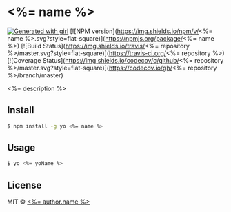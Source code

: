 # <%= name %>

[![Generated with girl](https://img.shields.io/badge/generator-girl-E91E63.svg?style=flat-square)](https://github.com/diegohaz/girl)
[![NPM version](https://img.shields.io/npm/v/<%= name %>.svg?style=flat-square)](https://npmjs.org/package/<%= name %>)
[![Build Status](https://img.shields.io/travis/<%= repository %>/master.svg?style=flat-square)](https://travis-ci.org/<%= repository %>) [![Coverage Status](https://img.shields.io/codecov/c/github/<%= repository %>/master.svg?style=flat-square)](https://codecov.io/gh/<%= repository %>/branch/master)

<%= description %>

## Install

```sh
$ npm install -g yo <%= name %>
```

## Usage

```sh
$ yo <%= yoName %>
```

## License

MIT © [<%= author.name %>](<%= author.url %>)
